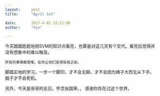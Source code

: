 ```yaml
---
layout:     post
title:      "April 1st"

date:       2017-4-01 22:21:00
author:     "Vin"

---
```



今天踉踉跄跄地把SVM的知识点看完，也算是对这几天有个交代。看完后觉得并没有想象中的难以触及。

`所有的事情都很难，在你让他们变得容易之前。
`

脚踏实地的学习，一步一个脚印，才不会无聊。才不会因为摊子大而无从下手。 脑子才不会死机。


另外，今天是哥哥的忌日。怀念张国荣、。 感谢你存在过这个世界。 



